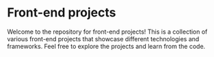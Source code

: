 # Front-end projects



Welcome to the repository for front-end projects! This is a collection of various front-end projects that showcase different technologies and frameworks. Feel free to explore the projects and learn from the code.